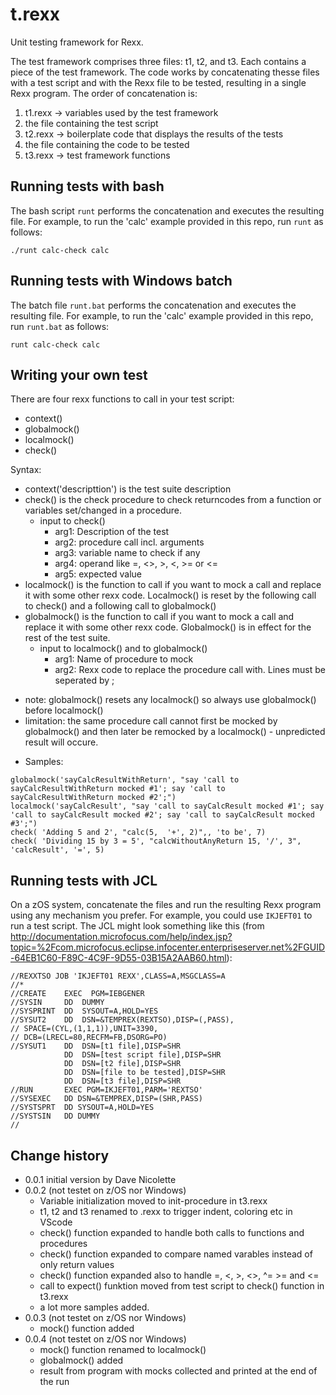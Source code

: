 # t.rexx

Unit testing framework for Rexx.

The test framework comprises three files: t1, t2, and t3. Each contains a piece of the test framework. The code works by concatenating thesse files with a test script and with the Rexx file to be tested, resulting in a single Rexx program. The order of concatenation is:

1. t1.rexx -> variables used by the test framework
1. the file containing the test script
1. t2.rexx -> boilerplate code that displays the results of the tests
1. the file containing the code to be tested
1. t3.rexx -> test framework functions

## Running tests with bash

The bash script ```runt``` performs the concatenation and executes the resulting file. For example, to run the 'calc' example provided in this repo, run ```runt``` as follows:

```shell
./runt calc-check calc
```

## Running tests with Windows batch

The batch file ```runt.bat``` performs the concatenation and executes the resulting file. For example, to run the 'calc' example provided in this repo, run ```runt.bat``` as follows:

```shell
runt calc-check calc
```
## Writing your own test
There are four rexx functions to call in your test script:
* context()
* globalmock()
* localmock()
* check()

Syntax:                                                                    
  * context('descripttion') is the test suite description                      
  * check() is the check procedure to check returncodes from a function or variables set/changed in a procedure.
    - input to check()   
      - arg1: Description of the test  
      - arg2: procedure call incl. arguments
      - arg3: variable name to check if any
      - arg4: operand like =, <>, >, <, >= or <=
      - arg5: expected value
  * localmock() is the function to call if you want to mock a call and replace it with some other rexx code. Localmock() is reset by the following call to check() and a following call to globalmock()
  * globalmock() is the function to call if you want to mock a call and replace it with some other rexx code. Globalmock() is in effect for the rest of the test suite.
    - input to localmock() and to globalmock()
      - arg1: Name of procedure to mock
      - arg2: Rexx code to replace the procedure call with. Lines must be seperated by ;
  - note: globalmock() resets any localmock() so always use globalmock() before localmock()
  - limitation: the same procedure call cannot first be mocked by globalmock() and then later be remocked by a localmock() - unpredicted result will occure.
  * Samples:
```shell  
globalmock('sayCalcResultWithReturn', "say 'call to sayCalcResultWithReturn mocked #1'; say 'call to sayCalcResultWithReturn mocked #2';")
localmock('sayCalcResult', "say 'call to sayCalcResult mocked #1'; say 'call to sayCalcResult mocked #2'; say 'call to sayCalcResult mocked #3';")
check( 'Adding 5 and 2', "calc(5,  '+', 2)",, 'to be', 7)
check( 'Dividing 15 by 3 = 5', "calcWithoutAnyReturn 15, '/', 3", 'calcResult', '=', 5)
```

## Running tests with JCL

On a zOS system, concatenate the files and run the resulting Rexx program using any mechanism you prefer. For example, you could use ```IKJEFT01``` to run a test script. The JCL might look something like this (from http://documentation.microfocus.com/help/index.jsp?topic=%2Fcom.microfocus.eclipse.infocenter.enterpriseserver.net%2FGUID-64EB1C60-F89C-4C9F-9D55-03B15A2AAB60.html):

```
//REXXTSO JOB 'IKJEFT01 REXX',CLASS=A,MSGCLASS=A
//* 
//CREATE    EXEC  PGM=IEBGENER 
//SYSIN     DD  DUMMY 
//SYSPRINT  DD  SYSOUT=A,HOLD=YES 
//SYSUT2    DD  DSN=&TEMPREX(REXTSO),DISP=(,PASS), 
// SPACE=(CYL,(1,1,1)),UNIT=3390, 
// DCB=(LRECL=80,RECFM=FB,DSORG=PO) 
//SYSUT1    DD  DSN=[t1 file],DISP=SHR
            DD  DSN=[test script file],DISP=SHR
            DD  DSN=[t2 file],DISP=SHR
            DD  DSN=[file to be tested],DISP=SHR
            DD  DSN=[t3 file],DISP=SHR
//RUN       EXEC PGM=IKJEFT01,PARM='REXTSO' 
//SYSEXEC   DD DSN=&TEMPREX,DISP=(SHR,PASS) 
//SYSTSPRT  DD SYSOUT=A,HOLD=YES 
//SYSTSIN   DD DUMMY
// 
```
 
## Change history
* 0.0.1 initial version by Dave Nicolette
* 0.0.2 (not testet on z/OS nor Windows)
  - Variable initialization moved to init-procedure in t3.rexx
  - t1, t2 and t3 renamed to .rexx to trigger indent, coloring etc in VScode
  - check() function expanded to handle both calls to functions and procedures
  - check() function expanded to compare named varables instead of only return values
  - check() function expanded also to handle =, <, >, <>, ^= >= and <=
  - call to expect() funktion moved from test script to check() function in t3.rexx
  - a lot more samples added.
* 0.0.3 (not testet on z/OS nor Windows)
  - mock() function added
* 0.0.4 (not testet on z/OS nor Windows)
  - mock() function renamed to localmock()
  - globalmock() added
  - result from program with mocks collected and printed at the end of the run
